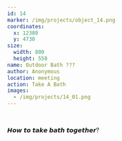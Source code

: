 ```yaml
---
id: 14
marker: /img/projects/object_14.png
coordinates:
  x: 12380
  y: 4730
size:
  width: 800
  height: 550
name: Outdoor Bath ???
author: Anonymous
location: meeting
action: Take A Bath
images:
  - /img/projects/14_01.png
---
```


<br>

𝙃𝙤𝙬 𝙩𝙤 𝙩𝙖𝙠𝙚 𝙗𝙖𝙩𝙝 𝙩𝙤𝙜𝙚𝙩𝙝𝙚𝙧?

<br>

<br>
